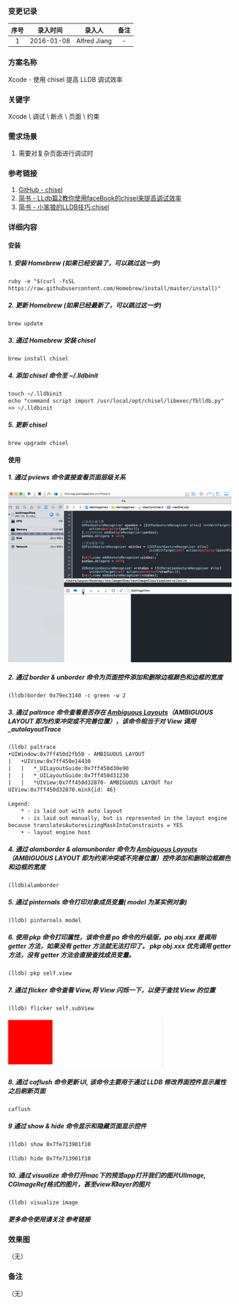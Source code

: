 ### 变更记录

| 序号 | 录入时间 | 录入人 | 备注 |
|:--------:|:--------:|:--------:|:--------:|
| 1 | 2016-01-08 | Alfred Jiang | - |

### 方案名称

Xcode - 使用 chisel 提高 LLDB 调试效率

### 关键字

Xcode \ 调试 \ 断点 \ 页面 \ 约束

### 需求场景

1. 需要对复杂页面进行调试时

### 参考链接

1. [GitHub - chisel](https://github.com/gkassabli/chisel)
2. [简书 - LLdb篇2教你使用faceBook的chisel来提高调试效率](http://www.jianshu.com/p/b2371dd4443b)
3. [简书 - 小笨狼的LLDB技巧:chisel](http://www.jianshu.com/p/afaaacc55460/comments/1104670)

### 详细内容

#### 安装

##### 1. 安装 *Homebrew* (如果已经安装了，可以跳过这一步)
```
ruby -e "$(curl -fsSL https://raw.githubusercontent.com/Homebrew/install/master/install)"
```

##### 2. 更新 *Homebrew* (如果已经最新了，可以跳过这一步)
```
brew update
```

##### 3. 通过 *Homebrew* 安装 *chisel*
```
brew install chisel
```

##### 4. 添加 *chisel* 命令至 *~/.lldbinit*
```
touch ~/.lldbinit
echo "command script import /usr/local/opt/chisel/libexec/fblldb.py" >> ~/.lldbinit
```

##### 5. 更新 *chisel*
```
brew upgrade chisel
```

#### 使用

##### 1. 通过 *pviews* 命令直接查看页面层级关系
![](Images/Image_00129_00001.gif)

##### 2. 通过 *border & unborder* 命令为页面控件添加和删除边框颜色和边框的宽度
```
(lldb)border 0x79ec3140 -c green -w 2
```

##### 3. 通过 *paltrace* 命令查看是否存在 [*Ambiguous Layouts*](https://developer.apple.com/library/tvos/documentation/UserExperience/Conceptual/AutolayoutPG/AmbiguousLayouts.html#//apple_ref/doc/uid/TP40010853-CH18-SW1)（*AMBIGUOUS LAYOUT* 即为约束冲突或不完善位置），该命令相当于对 *View* 调用 *_autolayoutTrace*
```
(lldb) paltrace 
•UIWindow:0x7ff450d2fb50 - AMBIGUOUS LAYOUT
|   •UIView:0x7ff450e14430
|   |   *_UILayoutGuide:0x7ff450d30e90
|   |   *_UILayoutGuide:0x7ff450d31230
|   |   *UIView:0x7ff450d32870- AMBIGUOUS LAYOUT for UIView:0x7ff450d32870.minX{id: 46}

Legend:
    * - is laid out with auto layout
    + - is laid out manually, but is represented in the layout engine because translatesAutoresizingMaskIntoConstraints = YES
    • - layout engine host
```

##### 4. 通过 *alamborder & alamunborder* 命令为 [*Ambiguous Layouts*](https://developer.apple.com/library/tvos/documentation/UserExperience/Conceptual/AutolayoutPG/AmbiguousLayouts.html#//apple_ref/doc/uid/TP40010853-CH18-SW1)（*AMBIGUOUS LAYOUT* 即为约束冲突或不完善位置）控件添加和删除边框颜色和边框的宽度
```
(lldb)alamborder
```

##### 5. 通过 *pinternals* 命令打印对象成员变量( *model* 为某实例对象)
```
(lldb) pinternals model
```

##### 6. 使用 *pkp* 命令打印属性，该命令是 *po* 命令的升级版，*po obj.xxx* 是调用 *getter* 方法，如果没有 *getter* 方法就无法打印了。 pkp obj.xxx 优先调用 *getter* 方法，没有 *getter* 方法会直接查找成员变量。
```
(lldb) pkp self.view
```

##### 7. 通过 *flicker* 命令查看 *View*,将 *View* 闪烁一下，以便于查找 *View* 的位置
```
(lldb) flicker self.subView
```
![](Images/Image_00129_00002.gif)

##### 8. 通过 *caflush* 命令更新 UI, 该命令主要用于通过 LLDB 修改界面控件显示属性之后刷新页面
```
caflush
```

##### 9 通过 *show & hide* 命令显示和隐藏页面显示控件
```
(lldb) show 0x7fe713901f10

(lldb) hide 0x7fe713901f10
```

##### 10. 通过 *visualize* 命令打开mac下的预览app打开我们的图片UIImage, CGImageRef格式的图片，甚至view和layer的图片 
```
(lldb) visualize image
```

##### 更多命令使用请关注 **参考链接**

### 效果图
（无）

### 备注
（无）
